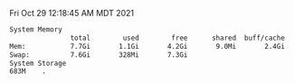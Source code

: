 Fri Oct 29 12:18:45 AM MDT 2021
```bash
System Memory
               total        used        free      shared  buff/cache   available
Mem:           7.7Gi       1.1Gi       4.2Gi       9.0Mi       2.4Gi       6.2Gi
Swap:          7.6Gi       328Mi       7.3Gi
System Storage
683M	.
```

